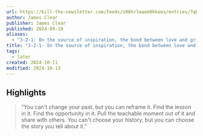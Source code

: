 ```yaml
---
url: https://kill-the-newsletter.com/feeds/o96hrlmaem0kkoox/entries/7qbrdpca4deyur427ckq.html
author: James Clear
publisher: James Clear
published: 2024-09-19
aliases:
  - "3-2-1: On the source of inspiration, the bond between love and grief, and the power of hope"
title: "3-2-1- On the source of inspiration, the bond between love and grief, and the power of hope"
tags:
  - later
created: 2024-10-11
modified: 2024-10-13
---
```


## Highlights

> "You can't change your past, but you can reframe it. Find the lesson in it. Find the opportunity in it. Pull the teachable moment out of it and share with others. You can't choose your history, but you can choose the story you tell about it."

